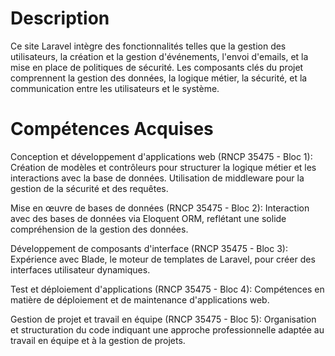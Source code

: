# Description

Ce site Laravel intègre des fonctionnalités telles que la gestion des utilisateurs, la création et la gestion d'événements, l'envoi d'emails, et la mise en place de politiques de sécurité. Les composants clés du projet comprennent la gestion des données, la logique métier, la sécurité, et la communication entre les utilisateurs et le système.

# Compétences Acquises
Conception et développement d'applications web (RNCP 35475 - Bloc 1):
Création de modèles et contrôleurs pour structurer la logique métier et les interactions avec la base de données.
Utilisation de middleware pour la gestion de la sécurité et des requêtes.

Mise en œuvre de bases de données (RNCP 35475 - Bloc 2):
Interaction avec des bases de données via Eloquent ORM, reflétant une solide compréhension de la gestion des données.

Développement de composants d'interface (RNCP 35475 - Bloc 3):
Expérience avec Blade, le moteur de templates de Laravel, pour créer des interfaces utilisateur dynamiques.

Test et déploiement d'applications (RNCP 35475 - Bloc 4):
Compétences en matière de déploiement et de maintenance d'applications web.

Gestion de projet et travail en équipe (RNCP 35475 - Bloc 5):
Organisation et structuration du code indiquant une approche professionnelle adaptée au travail en équipe et à la gestion de projets.
